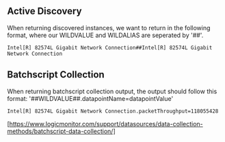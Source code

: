 ## Active Discovery

When returning discovered instances, we want to return in the following format, where our WILDVALUE and WILDALIAS are seperated by '##'.
```
Intel[R] 82574L Gigabit Network Connection##Intel[R] 82574L Gigabit Network Connection
```

## Batchscript Collection

When returning batchscript collection output, the output should follow this format: '##WILDVALUE##.datapointName=datapointValue'
```
Intel[R] 82574L Gigabit Network Connection.packetThroughput=118055428
```

[https://www.logicmonitor.com/support/datasources/data-collection-methods/batchscript-data-collection/]